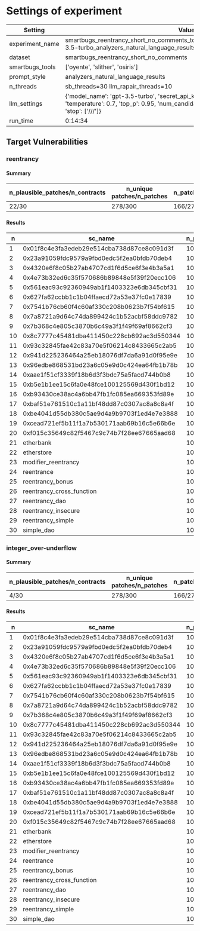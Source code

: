 # Settings of experiment

| Setting | Value |
| --- | --- |
| experiment_name | smartbugs_reentrancy_short_no_comments_tools3_patches10_tmp0.7_topp0.95_gpt-3.5-turbo_analyzers_natural_language_results |
| dataset | smartbugs_reentrancy_short_no_comments |
| smartbugs_tools | ['oyente', 'slither', 'osiris'] |
| prompt_style | analyzers_natural_language_results |
| n_threads | sb_threads=30 llm_rapair_threads=10 |
| llm_settings | {'model_name': 'gpt-3.5-turbo', 'secret_api_key': 'KTH_OPENAI_API_KEY', 'temperature': 0.7, 'top_p': 0.95, 'num_candidate_patches': 10, 'max_time': 3600, 'stop': ['///']} |
| run_time | 0:14:34 |

## Target Vulnerabilities


### reentrancy

#### Summary
| n_plausible_patches/n_contracts | n_unique patches/n_patches | n_patches_compiles/n_unique_patches |
| --- | --- | --- |
| 22/30 | 278/300 | 166/278 |

#### Results
| n | sc_name | n_patches | unique_paches_that_compile | best_patch | compiles | plausible_patch | osiris | slither | oyente |
| --- | --- | --- | --- | --- | --- | --- | --- | --- | --- |
| 1 | 0x01f8c4e3fa3edeb29e514cba738d87ce8c091d3f | 10 | 2/10 | patch_8 | True | True | Fix/Fix | Bug/Fix | Bug/Fix|
| 2 | 0x23a91059fdc9579a9fbd0edc5f2ea0bfdb70deb4 | 10 | 4/10 | patch_6 | True | True | Bug/Fix | Bug/Fix | Bug/Fix|
| 3 | 0x4320e6f8c05b27ab4707cd1f6d5ce6f3e4b3a5a1 | 10 | 8/10 | patch_2 | True | True | Bug/Fix | Fix/Fix | Bug/Fix|
| 4 | 0x4e73b32ed6c35f570686b89848e5f39f20ecc106 | 10 | 7/10 | patch_0 | True | True | Fix/Fix | Fix/Fix | Bug/Fix|
| 5 | 0x561eac93c92360949ab1f1403323e6db345cbf31 | 10 | 5/10 | patch_0 | True | False | Bug/Bug | Fix/Fix | Bug/Fix|
| 6 | 0x627fa62ccbb1c1b04ffaecd72a53e37fc0e17839 | 10 | 3/10 | patch_2 | True | True | Bug/Fix | Bug/Fix | Bug/Fix|
| 7 | 0x7541b76cb60f4c60af330c208b0623b7f54bf615 | 10 | 6/10 | patch_0 | True | True | Bug/Fix | Fix/Fix | Bug/Fix|
| 8 | 0x7a8721a9d64c74da899424c1b52acbf58ddc9782 | 10 | 4/10 | patch_6 | True | True | Bug/Fix | Fix/Fix | Bug/Fix|
| 9 | 0x7b368c4e805c3870b6c49a3f1f49f69af8662cf3 | 10 | 7/10 | patch_0 | True | True | Bug/Fix | Fix/Fix | Bug/Fix|
| 10 | 0x8c7777c45481dba411450c228cb692ac3d550344 | 10 | 5/10 | patch_1 | True | False | Bug/Bug | Bug/Fix | Bug/Fix|
| 11 | 0x93c32845fae42c83a70e5f06214c8433665c2ab5 | 10 | 1/10 | patch_4 | True | True | Fix/Fix | Bug/Fix | Bug/Fix|
| 12 | 0x941d225236464a25eb18076df7da6a91d0f95e9e | 10 | 5/10 | patch_0 | True | False | Bug/Bug | Fix/Fix | Bug/Fix|
| 13 | 0x96edbe868531bd23a6c05e9d0c424ea64fb1b78b | 10 | 5/10 | patch_4 | True | True | Bug/Fix | Fix/Fix | Bug/Fix|
| 14 | 0xaae1f51cf3339f18b6d3f3bdc75a5facd744b0b8 | 10 | 9/10 | patch_2 | True | True | Bug/Fix | Fix/Fix | Bug/Fix|
| 15 | 0xb5e1b1ee15c6fa0e48fce100125569d430f1bd12 | 10 | 3/10 | patch_2 | True | True | Bug/Fix | Bug/Fix | Bug/Fix|
| 16 | 0xb93430ce38ac4a6bb47fb1fc085ea669353fd89e | 10 | 6/10 | patch_1 | True | True | Bug/Fix | Fix/Fix | Bug/Fix|
| 17 | 0xbaf51e761510c1a11bf48dd87c0307ac8a8c8a4f | 10 | 0/10 | patch_0 | False | False | Bug/Bug | Bug/Bug | Bug/Bug|
| 18 | 0xbe4041d55db380c5ae9d4a9b9703f1ed4e7e3888 | 10 | 4/10 | patch_3 | True | True | Bug/Fix | Fix/Fix | Bug/Fix|
| 19 | 0xcead721ef5b11f1a7b530171aab69b16c5e66b6e | 10 | 4/10 | patch_2 | True | True | Bug/Fix | Fix/Fix | Bug/Fix|
| 20 | 0xf015c35649c82f5467c9c74b7f28ee67665aad68 | 10 | 9/10 | patch_1 | True | True | Bug/Fix | Fix/Fix | Bug/Fix|
| 21 | etherbank | 10 | 8/8 | patch_1 | True | True | Bug/Fix | Bug/Fix | Bug/Fix|
| 22 | etherstore | 10 | 7/8 | patch_3 | True | True | Bug/Fix | Fix/Fix | Bug/Fix|
| 23 | modifier_reentrancy | 10 | 5/7 | patch_0 | True | True | Fix/Fix | Fix/Fix | Fix/Fix|
| 24 | reentrance | 10 | 9/10 | patch_2 | True | True | Bug/Fix | Bug/Fix | Fix/Fix|
| 25 | reentrancy_bonus | 10 | 5/9 | patch_1 | True | False | Bug/Fix | Fix/Fix | Bug/Bug|
| 26 | reentrancy_cross_function | 10 | 4/4 | patch_0 | True | False | Bug/Bug | Bug/Fix | Fix/Fix|
| 27 | reentrancy_dao | 10 | 5/5 | patch_0 | True | False | Bug/Bug | Bug/Fix | Bug/Fix|
| 28 | reentrancy_insecure | 10 | 9/9 | patch_0 | True | False | Bug/Bug | Bug/Fix | Fix/Fix|
| 29 | reentrancy_simple | 10 | 9/9 | patch_5 | True | True | Bug/Fix | Bug/Fix | Fix/Fix|
| 30 | simple_dao | 10 | 8/9 | patch_1 | True | True | Bug/Fix | Bug/Fix | Bug/Fix|

### integer_over-underflow

#### Summary
| n_plausible_patches/n_contracts | n_unique patches/n_patches | n_patches_compiles/n_unique_patches |
| --- | --- | --- |
| 4/30 | 278/300 | 166/278 |

#### Results
| n | sc_name | n_patches | unique_paches_that_compile | best_patch | compiles | plausible_patch | osiris | slither | oyente |
| --- | --- | --- | --- | --- | --- | --- | --- | --- | --- |
| 1 | 0x01f8c4e3fa3edeb29e514cba738d87ce8c091d3f | 10 | 2/10 | patch_3 | True | False | Bug/Bug | Fix/Fix | Fix/Fix|
| 2 | 0x23a91059fdc9579a9fbd0edc5f2ea0bfdb70deb4 | 10 | 4/10 | patch_4 | True | False | Fix/Fix | Fix/Fix | Bug/Bug|
| 3 | 0x4320e6f8c05b27ab4707cd1f6d5ce6f3e4b3a5a1 | 10 | 8/10 | patch_1 | True | False | Bug/Bug | Fix/Fix | Fix/Fix|
| 4 | 0x4e73b32ed6c35f570686b89848e5f39f20ecc106 | 10 | 7/10 | patch_0 | True | False | Fix/Bug | Fix/Fix | Fix/Fix|
| 5 | 0x561eac93c92360949ab1f1403323e6db345cbf31 | 10 | 5/10 | patch_0 | True | False | Bug/Bug | Fix/Fix | Fix/Fix|
| 6 | 0x627fa62ccbb1c1b04ffaecd72a53e37fc0e17839 | 10 | 3/10 | patch_1 | True | False | Fix/Fix | Fix/Fix | Bug/Bug|
| 7 | 0x7541b76cb60f4c60af330c208b0623b7f54bf615 | 10 | 6/10 | patch_0 | True | False | Bug/Bug | Fix/Fix | Fix/Fix|
| 8 | 0x7a8721a9d64c74da899424c1b52acbf58ddc9782 | 10 | 4/10 | patch_2 | True | False | Bug/Bug | Fix/Fix | Fix/Fix|
| 9 | 0x7b368c4e805c3870b6c49a3f1f49f69af8662cf3 | 10 | 7/10 | patch_0 | True | False | Bug/Bug | Fix/Fix | Fix/Fix|
| 10 | 0x8c7777c45481dba411450c228cb692ac3d550344 | 10 | 5/10 | patch_1 | True | False | Bug/Bug | Fix/Fix | Fix/Fix|
| 11 | 0x93c32845fae42c83a70e5f06214c8433665c2ab5 | 10 | 1/10 | patch_4 | True | False | Fix/Fix | Fix/Fix | Bug/Bug|
| 12 | 0x941d225236464a25eb18076df7da6a91d0f95e9e | 10 | 5/10 | patch_0 | True | False | Fix/Fix | Fix/Fix | Bug/Bug|
| 13 | 0x96edbe868531bd23a6c05e9d0c424ea64fb1b78b | 10 | 5/10 | patch_4 | True | False | Bug/Bug | Fix/Fix | Fix/Fix|
| 14 | 0xaae1f51cf3339f18b6d3f3bdc75a5facd744b0b8 | 10 | 9/10 | patch_0 | True | False | Fix/Fix | Fix/Fix | Bug/Bug|
| 15 | 0xb5e1b1ee15c6fa0e48fce100125569d430f1bd12 | 10 | 3/10 | patch_2 | True | False | Fix/Fix | Fix/Fix | Bug/Bug|
| 16 | 0xb93430ce38ac4a6bb47fb1fc085ea669353fd89e | 10 | 6/10 | patch_1 | True | False | Fix/Fix | Fix/Fix | Bug/Bug|
| 17 | 0xbaf51e761510c1a11bf48dd87c0307ac8a8c8a4f | 10 | 0/10 | patch_0 | False | False | Fix/Bug | Fix/Bug | Bug/Bug|
| 18 | 0xbe4041d55db380c5ae9d4a9b9703f1ed4e7e3888 | 10 | 4/10 | patch_3 | True | False | Bug/Bug | Fix/Fix | Fix/Fix|
| 19 | 0xcead721ef5b11f1a7b530171aab69b16c5e66b6e | 10 | 4/10 | patch_2 | True | False | Bug/Bug | Fix/Fix | Fix/Fix|
| 20 | 0xf015c35649c82f5467c9c74b7f28ee67665aad68 | 10 | 9/10 | patch_1 | True | True | Bug/Fix | Fix/Fix | Fix/Fix|
| 21 | etherbank | 10 | 8/8 | patch_0 | True | False | Fix/Bug | Fix/Fix | Fix/Fix|
| 22 | etherstore | 10 | 7/8 | patch_0 | True | False | Fix/Fix | Fix/Fix | Bug/Bug|
| 23 | modifier_reentrancy | 10 | 5/7 | patch_0 | True | True | Fix/Fix | Bug/Fix | Fix/Fix|
| 24 | reentrance | 10 | 9/10 | patch_0 | True | False | Bug/Bug | Fix/Fix | Fix/Fix|
| 25 | reentrancy_bonus | 10 | 5/9 | patch_0 | True | True | Fix/Fix | Fix/Fix | Bug/Fix|
| 26 | reentrancy_cross_function | 10 | 4/4 | patch_0 | True | False | Bug/Bug | Fix/Fix | Fix/Fix|
| 27 | reentrancy_dao | 10 | 5/5 | patch_1 | True | False | Bug/Bug | Fix/Fix | Fix/Fix|
| 28 | reentrancy_insecure | 10 | 9/9 | patch_0 | True | True | Fix/Fix | Fix/Fix | Fix/Fix|
| 29 | reentrancy_simple | 10 | 9/9 | patch_0 | True | False | Bug/Bug | Fix/Fix | Fix/Fix|
| 30 | simple_dao | 10 | 8/9 | patch_1 | True | False | Bug/Bug | Fix/Fix | Fix/Fix|
